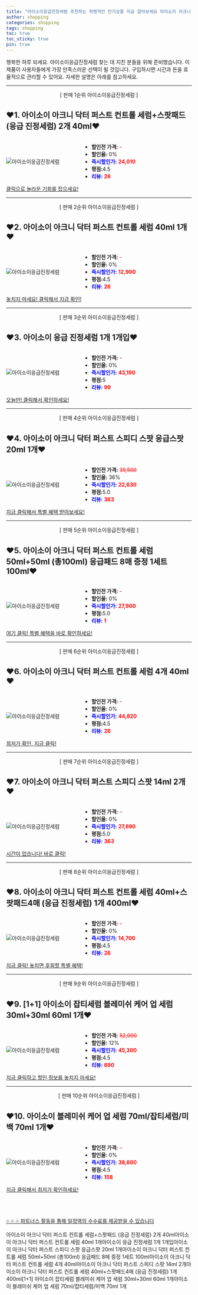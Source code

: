```yaml
---
title: "아이소이응급진정세럼 추천하는 혁명적인 인기상품 지금 알아보세요 아이소이 아크니 닥터 퍼스트 컨트롤"
author: shopping
categories: shopping
tags: shopping
toc: true
toc_sticky: true
pin: true
---
```

행복한 하루 되세요. 아이소이응급진정세럼 찾는 데 지친 분들을 위해 준비했습니다. 이 제품이 사용자들에게 가장 만족스러운 선택이 될 것입니다. 구입하시면 시간과 돈을 효율적으로 관리할 수 있어요. 자세한 설명은 아래를 참고하세요.

---
<p class="toplist" style="margin: 0 auto; display: block; width: fit-content;">[ 판매 1순위 아이소이응급진정세럼 ]</p>

<h2><strong>❤️1. 아이소이 아크니 닥터 퍼스트 컨트롤 세럼+스팟패드 (응급 진정세럼) 2개 40ml❤️</strong></h2>

<div style="display: flex; align-items: center;">
    <div style="flex: 0.4;">
        <img src="https://thumbnail7.coupangcdn.com/thumbnails/remote/230x230ex/image/vendor_inventory/6038/99d9a247bb7e9a4256da774d7cd280afecc21ad7f6572213bb4cf4e0e2ac.png" alt="아이소이응급진정세럼" style="max-width: 100%;">
    </div>
    <div style="flex: 0.6; margin-left: 10px;">
        <ul>
            <li><strong>할인전 가격:</strong> <del style="color: red;">-</del></li>
            <li><strong>할인율:</strong> 0%</li>
            <li><span style='color:blue'><strong>즉시할인가:</strong></span> <span style='color:red'><strong>24,010</strong></span></li>
            <li><strong>평점:</strong>4.5</li>
            <li><span style='color:blue'><strong>리뷰:</strong></span> <span style='color:red'><strong>26</strong></span></li>
        </ul>
    </div>
</div>
<div class="center">
    <a href="https://selin100587001.github.io?lptag=AF9450613&subid=githubio&pageKey=7897218106&traceid=V0-153&itemId=21634304173&vendorItemId=88978609558" class="myButton">
        클릭으로 놀라운 기회를 잡으세요!
    </a>
</div>


---
<p class="toplist" style="margin: 0 auto; display: block; width: fit-content;">[ 판매 2순위 아이소이응급진정세럼 ]</p>

<h2><strong>❤️2. 아이소이 아크니 닥터 퍼스트 컨트롤 세럼 40ml 1개❤️</strong></h2>

<div style="display: flex; align-items: center;">
    <div style="flex: 0.4;">
        <img src="https://thumbnail10.coupangcdn.com/thumbnails/remote/230x230ex/image/vendor_inventory/043a/5f3f6352fde5f9a6b2ce7b35b14b173ea82d0ed7435432cbb86e07b1b1b6.jpg" alt="아이소이응급진정세럼" style="max-width: 100%;">
    </div>
    <div style="flex: 0.6; margin-left: 10px;">
        <ul>
            <li><strong>할인전 가격:</strong> <del style="color: red;">-</del></li>
            <li><strong>할인율:</strong> 0%</li>
            <li><span style='color:blue'><strong>즉시할인가:</strong></span> <span style='color:red'><strong>12,900</strong></span></li>
            <li><strong>평점:</strong>4.5</li>
            <li><span style='color:blue'><strong>리뷰:</strong></span> <span style='color:red'><strong>26</strong></span></li>
        </ul>
    </div>
</div>
<div class="center">
    <a href="https://selin100587001.github.io?lptag=AF9450613&subid=githubio&pageKey=7897218106&traceid=V0-153&itemId=15013582961&vendorItemId=88685227376" class="myButton">
        놓치지 마세요! 클릭해서 지금 확인!
    </a>
</div>


---
<p class="toplist" style="margin: 0 auto; display: block; width: fit-content;">[ 판매 3순위 아이소이응급진정세럼 ]</p>

<h2><strong>❤️3. 아이소이 응급 진정세럼 1개 1개입❤️</strong></h2>

<div style="display: flex; align-items: center;">
    <div style="flex: 0.4;">
        <img src="https://thumbnail8.coupangcdn.com/thumbnails/remote/230x230ex/image/vendor_inventory/6609/d191feffca9a5a0773af469c9bd92215fa500b50531f2ce2a59ae6138ecc.jpeg" alt="아이소이응급진정세럼" style="max-width: 100%;">
    </div>
    <div style="flex: 0.6; margin-left: 10px;">
        <ul>
            <li><strong>할인전 가격:</strong> <del style="color: red;">-</del></li>
            <li><strong>할인율:</strong> 0%</li>
            <li><span style='color:blue'><strong>즉시할인가:</strong></span> <span style='color:red'><strong>43,190</strong></span></li>
            <li><strong>평점:</strong>5</li>
            <li><span style='color:blue'><strong>리뷰:</strong></span> <span style='color:red'><strong>99</strong></span></li>
        </ul>
    </div>
</div>
<div class="center">
    <a href="https://selin100587001.github.io?lptag=AF9450613&subid=githubio&pageKey=8194884174&traceid=V0-153&itemId=23466572851&vendorItemId=89489720719" class="myButton">
        오늘만! 클릭해서 확인하세요!
    </a>
</div>


---
<p class="toplist" style="margin: 0 auto; display: block; width: fit-content;">[ 판매 4순위 아이소이응급진정세럼 ]</p>

<h2><strong>❤️4. 아이소이 아크니 닥터 퍼스트 스피디 스팟 응급스팟 20ml 1개❤️</strong></h2>

<div style="display: flex; align-items: center;">
    <div style="flex: 0.4;">
        <img src="https://thumbnail9.coupangcdn.com/thumbnails/remote/230x230ex/image/retail/images/975327860454998-1f41b278-fb09-46ce-b80e-11099b45f3ab.jpg" alt="아이소이응급진정세럼" style="max-width: 100%;">
    </div>
    <div style="flex: 0.6; margin-left: 10px;">
        <ul>
            <li><strong>할인전 가격:</strong> <del style="color: red;">35,500</del></li>
            <li><strong>할인율:</strong> 36%</li>
            <li><span style='color:blue'><strong>즉시할인가:</strong></span> <span style='color:red'><strong>22,630</strong></span></li>
            <li><strong>평점:</strong>5.0</li>
            <li><span style='color:blue'><strong>리뷰:</strong></span> <span style='color:red'><strong>363</strong></span></li>
        </ul>
    </div>
</div>
<div class="center">
    <a href="https://selin100587001.github.io?lptag=AF9450613&subid=githubio&pageKey=7339503909&traceid=V0-153&itemId=19025510548&vendorItemId=86149734121" class="myButton">
        지금 클릭해서 특별 혜택 받아보세요!
    </a>
</div>


---
<p class="toplist" style="margin: 0 auto; display: block; width: fit-content;">[ 판매 5순위 아이소이응급진정세럼 ]</p>

<h2><strong>❤️5. 아이소이 아크니 닥터 퍼스트 컨트롤 세럼 50ml+50ml (총100ml) 응급패드 8매 증정 1세트 100ml❤️</strong></h2>

<div style="display: flex; align-items: center;">
    <div style="flex: 0.4;">
        <img src="https://thumbnail8.coupangcdn.com/thumbnails/remote/230x230ex/image/vendor_inventory/926e/f496e1f097ce0f8f09cf912cb7813bed1393fd80158f146f9cbd7e1de4ef.jpg" alt="아이소이응급진정세럼" style="max-width: 100%;">
    </div>
    <div style="flex: 0.6; margin-left: 10px;">
        <ul>
            <li><strong>할인전 가격:</strong> <del style="color: red;">-</del></li>
            <li><strong>할인율:</strong> 0%</li>
            <li><span style='color:blue'><strong>즉시할인가:</strong></span> <span style='color:red'><strong>27,900</strong></span></li>
            <li><strong>평점:</strong>5.0</li>
            <li><span style='color:blue'><strong>리뷰:</strong></span> <span style='color:red'><strong>1</strong></span></li>
        </ul>
    </div>
</div>
<div class="center">
    <a href="https://selin100587001.github.io?lptag=AF9450613&subid=githubio&pageKey=7978785682&traceid=V0-153&itemId=22127403109&vendorItemId=89174218157" class="myButton">
        여기 클릭! 특별 혜택을 바로 확인하세요!
    </a>
</div>


---
<p class="toplist" style="margin: 0 auto; display: block; width: fit-content;">[ 판매 6순위 아이소이응급진정세럼 ]</p>

<h2><strong>❤️6. 아이소이 아크니 닥터 퍼스트 컨트롤 세럼 4개 40ml❤️</strong></h2>

<div style="display: flex; align-items: center;">
    <div style="flex: 0.4;">
        <img src="https://thumbnail7.coupangcdn.com/thumbnails/remote/230x230ex/image/vendor_inventory/6038/99d9a247bb7e9a4256da774d7cd280afecc21ad7f6572213bb4cf4e0e2ac.png" alt="아이소이응급진정세럼" style="max-width: 100%;">
    </div>
    <div style="flex: 0.6; margin-left: 10px;">
        <ul>
            <li><strong>할인전 가격:</strong> <del style="color: red;">-</del></li>
            <li><strong>할인율:</strong> 0%</li>
            <li><span style='color:blue'><strong>즉시할인가:</strong></span> <span style='color:red'><strong>44,820</strong></span></li>
            <li><strong>평점:</strong>4.5</li>
            <li><span style='color:blue'><strong>리뷰:</strong></span> <span style='color:red'><strong>26</strong></span></li>
        </ul>
    </div>
</div>
<div class="center">
    <a href="https://selin100587001.github.io?lptag=AF9450613&subid=githubio&pageKey=7897218106&traceid=V0-153&itemId=19171716748&vendorItemId=89053295491" class="myButton">
        최저가 확인, 지금 클릭!
    </a>
</div>


---
<p class="toplist" style="margin: 0 auto; display: block; width: fit-content;">[ 판매 7순위 아이소이응급진정세럼 ]</p>

<h2><strong>❤️7. 아이소이 아크니 닥터 퍼스트 스피디 스팟 14ml 2개❤️</strong></h2>

<div style="display: flex; align-items: center;">
    <div style="flex: 0.4;">
        <img src="https://thumbnail6.coupangcdn.com/thumbnails/remote/230x230ex/image/vendor_inventory/c22c/ada3090e68a725f503af8b2a7fc24f505a5a374fcbd4c0d841c7a3460ff9.jpg" alt="아이소이응급진정세럼" style="max-width: 100%;">
    </div>
    <div style="flex: 0.6; margin-left: 10px;">
        <ul>
            <li><strong>할인전 가격:</strong> <del style="color: red;">-</del></li>
            <li><strong>할인율:</strong> 0%</li>
            <li><span style='color:blue'><strong>즉시할인가:</strong></span> <span style='color:red'><strong>27,690</strong></span></li>
            <li><strong>평점:</strong>5.0</li>
            <li><span style='color:blue'><strong>리뷰:</strong></span> <span style='color:red'><strong>363</strong></span></li>
        </ul>
    </div>
</div>
<div class="center">
    <a href="https://selin100587001.github.io?lptag=AF9450613&subid=githubio&pageKey=7339503909&traceid=V0-153&itemId=10491098310&vendorItemId=90746709824" class="myButton">
        시간이 없습니다! 바로 클릭!
    </a>
</div>


---
<p class="toplist" style="margin: 0 auto; display: block; width: fit-content;">[ 판매 8순위 아이소이응급진정세럼 ]</p>

<h2><strong>❤️8. 아이소이 아크니 닥터 퍼스트 컨트롤 세럼 40ml+스팟패드4매 (응급 진정세럼) 1개 400ml❤️</strong></h2>

<div style="display: flex; align-items: center;">
    <div style="flex: 0.4;">
        <img src="https://thumbnail9.coupangcdn.com/thumbnails/remote/230x230ex/image/vendor_inventory/ecf8/8fee72b95a9c19c803e53e5279241ce425546e08122f696c58cedb5ed5f7.jpg" alt="아이소이응급진정세럼" style="max-width: 100%;">
    </div>
    <div style="flex: 0.6; margin-left: 10px;">
        <ul>
            <li><strong>할인전 가격:</strong> <del style="color: red;">-</del></li>
            <li><strong>할인율:</strong> 0%</li>
            <li><span style='color:blue'><strong>즉시할인가:</strong></span> <span style='color:red'><strong>14,700</strong></span></li>
            <li><strong>평점:</strong>4.5</li>
            <li><span style='color:blue'><strong>리뷰:</strong></span> <span style='color:red'><strong>26</strong></span></li>
        </ul>
    </div>
</div>
<div class="center">
    <a href="https://selin100587001.github.io?lptag=AF9450613&subid=githubio&pageKey=7897218106&traceid=V0-153&itemId=21982734895&vendorItemId=89030353964" class="myButton">
        지금 클릭! 놓치면 후회할 특별 혜택!
    </a>
</div>


---
<p class="toplist" style="margin: 0 auto; display: block; width: fit-content;">[ 판매 9순위 아이소이응급진정세럼 ]</p>

<h2><strong>❤️9. [1+1] 아이소이 잡티세럼 블레미쉬 케어 업 세럼 30ml+30ml 60ml 1개❤️</strong></h2>

<div style="display: flex; align-items: center;">
    <div style="flex: 0.4;">
        <img src="https://thumbnail10.coupangcdn.com/thumbnails/remote/230x230ex/image/vendor_inventory/5464/f4ffafe56882142660960aafcb38ca0ac38c1cad141469ad8ea6ddbf85e0.jpg" alt="아이소이응급진정세럼" style="max-width: 100%;">
    </div>
    <div style="flex: 0.6; margin-left: 10px;">
        <ul>
            <li><strong>할인전 가격:</strong> <del style="color: red;">52,000</del></li>
            <li><strong>할인율:</strong> 12%</li>
            <li><span style='color:blue'><strong>즉시할인가:</strong></span> <span style='color:red'><strong>45,300</strong></span></li>
            <li><strong>평점:</strong>4.5</li>
            <li><span style='color:blue'><strong>리뷰:</strong></span> <span style='color:red'><strong>690</strong></span></li>
        </ul>
    </div>
</div>
<div class="center">
    <a href="https://selin100587001.github.io?lptag=AF9450613&subid=githubio&pageKey=5592615470&traceid=V0-153&itemId=22444362110&vendorItemId=89488441394" class="myButton">
        지금 클릭하고 할인 정보를 놓치지 마세요!
    </a>
</div>


---
<p class="toplist" style="margin: 0 auto; display: block; width: fit-content;">[ 판매 10순위 아이소이응급진정세럼 ]</p>

<h2><strong>❤️10. 아이소이 블레미쉬 케어 업 세럼 70ml/잡티세럼/미백 70ml 1개❤️</strong></h2>

<div style="display: flex; align-items: center;">
    <div style="flex: 0.4;">
        <img src="https://thumbnail7.coupangcdn.com/thumbnails/remote/230x230ex/image/vendor_inventory/47f0/0fee8da99c41ed0c07321e704fcc63014983d05c80899650f7a8f6233658.jpg" alt="아이소이응급진정세럼" style="max-width: 100%;">
    </div>
    <div style="flex: 0.6; margin-left: 10px;">
        <ul>
            <li><strong>할인전 가격:</strong> <del style="color: red;">-</del></li>
            <li><strong>할인율:</strong> 0%</li>
            <li><span style='color:blue'><strong>즉시할인가:</strong></span> <span style='color:red'><strong>38,600</strong></span></li>
            <li><strong>평점:</strong>4.5</li>
            <li><span style='color:blue'><strong>리뷰:</strong></span> <span style='color:red'><strong>158</strong></span></li>
        </ul>
    </div>
</div>
<div class="center">
    <a href="https://selin100587001.github.io?lptag=AF9450613&subid=githubio&pageKey=8215943207&traceid=V0-153&itemId=7561893820&vendorItemId=90474337608" class="myButton">
        지금 클릭해서 최저가 확인하세요!
    </a>
</div>

<br><br><br>[💦 💦 💦 파트너스 활동을 통해 일정액의 수수료를 제공받을 수 있습니다](https://link.coupang.com/a/bcpT2c)<br><br>아이소이 아크니 닥터 퍼스트 컨트롤 세럼+스팟패드 (응급 진정세럼) 2개 40ml아이소이 아크니 닥터 퍼스트 컨트롤 세럼 40ml 1개아이소이 응급 진정세럼 1개 1개입아이소이 아크니 닥터 퍼스트 스피디 스팟 응급스팟 20ml 1개아이소이 아크니 닥터 퍼스트 컨트롤 세럼 50ml+50ml (총100ml) 응급패드 8매 증정 1세트 100ml아이소이 아크니 닥터 퍼스트 컨트롤 세럼 4개 40ml아이소이 아크니 닥터 퍼스트 스피디 스팟 14ml 2개아이소이 아크니 닥터 퍼스트 컨트롤 세럼 40ml+스팟패드4매 (응급 진정세럼) 1개 400ml[1+1] 아이소이 잡티세럼 블레미쉬 케어 업 세럼 30ml+30ml 60ml 1개아이소이 블레미쉬 케어 업 세럼 70ml/잡티세럼/미백 70ml 1개